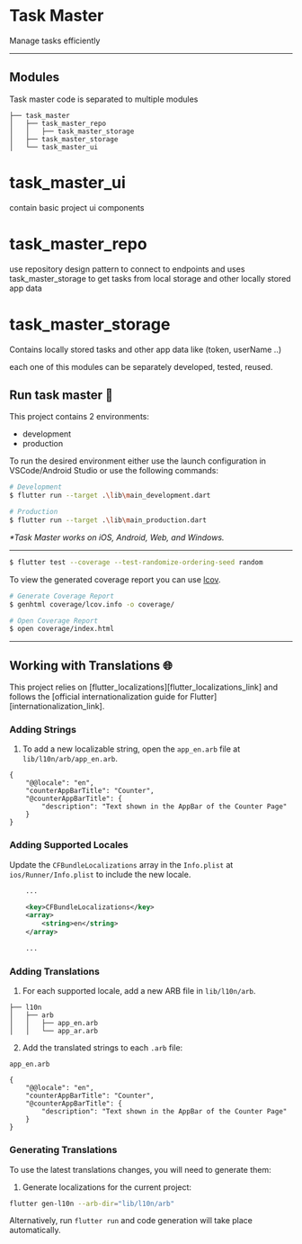 # Task Master

Manage tasks efficiently

---

## Modules 
Task master code is separated to multiple modules

```
├── task_master
│   ├── task_master_repo
│   │   ├── task_master_storage
│   ├── task_master_storage
│   └── task_master_ui
```

# task_master_ui 
contain basic project ui components

# task_master_repo
use repository design pattern to connect to endpoints and uses
task_master_storage to get tasks from local storage and other locally stored app data

# task_master_storage
Contains locally stored tasks and other app data like (token, userName ..)

each one of this modules can be separately developed, tested, reused.

## Run task master 🚀

This project contains 2 environments:

- development
- production

To run the desired environment either use the launch configuration in VSCode/Android Studio or use the following commands:

```sh
# Development
$ flutter run --target .\lib\main_development.dart

# Production
$ flutter run --target .\lib\main_production.dart
```

_\*Task Master works on iOS, Android, Web, and Windows._

---

```sh
$ flutter test --coverage --test-randomize-ordering-seed random
```

To view the generated coverage report you can use [lcov](https://github.com/linux-test-project/lcov).

```sh
# Generate Coverage Report
$ genhtml coverage/lcov.info -o coverage/

# Open Coverage Report
$ open coverage/index.html
```

---

## Working with Translations 🌐

This project relies on [flutter_localizations][flutter_localizations_link] and follows the [official internationalization guide for Flutter][internationalization_link].

### Adding Strings

1. To add a new localizable string, open the `app_en.arb` file at `lib/l10n/arb/app_en.arb`.

```arb
{
    "@@locale": "en",
    "counterAppBarTitle": "Counter",
    "@counterAppBarTitle": {
        "description": "Text shown in the AppBar of the Counter Page"
    }
}
```

### Adding Supported Locales

Update the `CFBundleLocalizations` array in the `Info.plist` at `ios/Runner/Info.plist` to include the new locale.

```xml
    ...

    <key>CFBundleLocalizations</key>
	<array>
		<string>en</string>
	</array>

    ...
```

### Adding Translations

1. For each supported locale, add a new ARB file in `lib/l10n/arb`.

```
├── l10n
│   ├── arb
│   │   ├── app_en.arb
│   │   └── app_ar.arb
```

2. Add the translated strings to each `.arb` file:

`app_en.arb`

```arb
{
    "@@locale": "en",
    "counterAppBarTitle": "Counter",
    "@counterAppBarTitle": {
        "description": "Text shown in the AppBar of the Counter Page"
    }
}
```

### Generating Translations

To use the latest translations changes, you will need to generate them:

1. Generate localizations for the current project:

```sh
flutter gen-l10n --arb-dir="lib/l10n/arb"
```

Alternatively, run `flutter run` and code generation will take place automatically.

[coverage_badge]: coverage_badge.svg
